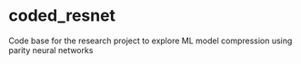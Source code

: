 # coded_resnet
Code base for the research project to explore ML model compression using parity neural networks
